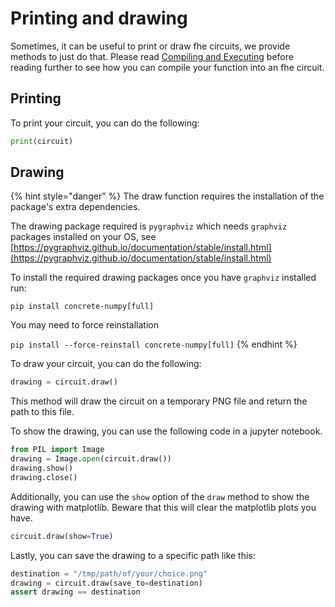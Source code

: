 # Printing and drawing

Sometimes, it can be useful to print or draw fhe circuits, we provide methods to just do that. Please read [Compiling and Executing](../basics/compiling_and_executing.md) before reading further to see how you can compile your function into an fhe circuit.

## Printing

To print your circuit, you can do the following:

<!--pytest-codeblocks:skip-->
```python
print(circuit)
```

## Drawing

{% hint style="danger" %}
The draw function requires the installation of the package's extra dependencies.

The drawing package required is `pygraphviz` which needs `graphviz` packages installed on your OS, see [https://pygraphviz.github.io/documentation/stable/install.html](https://pygraphviz.github.io/documentation/stable/install.html)

To install the required drawing packages once you have `graphviz` installed run:

`pip install concrete-numpy[full]`

You may need to force reinstallation

`pip install --force-reinstall concrete-numpy[full]`
{% endhint %}

To draw your circuit, you can do the following:

<!--pytest-codeblocks:skip-->
```python
drawing = circuit.draw()
```

This method will draw the circuit on a temporary PNG file and return the path to this file.

To show the drawing, you can use the following code in a jupyter notebook.

<!--pytest-codeblocks:skip-->
```python
from PIL import Image
drawing = Image.open(circuit.draw())
drawing.show()
drawing.close()
```

Additionally, you can use the `show` option of the `draw` method to show the drawing with matplotlib. Beware that this will clear the matplotlib plots you have.

<!--pytest-codeblocks:skip-->
```python
circuit.draw(show=True)
```

Lastly, you can save the drawing to a specific path like this:

<!--pytest-codeblocks:skip-->
```python
destination = "/tmp/path/of/your/choice.png"
drawing = circuit.draw(save_to=destination)
assert drawing == destination
```
